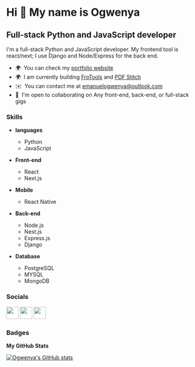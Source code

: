 Hi 👋 My name is Ogwenya
========================

Full-stack Python and JavaScript developer
-------------------------------

I'm a full-stack Python and JavaScript developer. My frontend tool is react/next; I use Django and Node/Express for the back end.

* 🌍  You can check my [portfolio website](https://ogwenya.vercel.app)
* 🌍  I am currently building [FroTools](https://frotools.vercel.app/) and [PDF Stitch](https://pdf-stitch.vercel.app/)
* ✉️  You can contact me at [emanuelogwenya@outlook.com](mailto:emanuelogwenya@outlook.com)
* 🤝  I'm open to collaborating on Any front-end, back-end, or full-stack gigs

### Skills


- **languages**

  - Python
  - JavaScript

- **Front-end**

  - React
  - Next.js

- **Mobile**

  - React Native

- **Back-end**

  - Node.js
  - Nest.js
  - Express.js
  - Django

- **Database**
  - PostgreSQL
  - MYSQL
  - MongoDB



### Socials

<p align="left">
<a href="https://www.github.com/Ogwenya" target="_blank" rel="noreferrer"><img src="https://raw.githubusercontent.com/danielcranney/readme-generator/main/public/icons/socials/github.svg" width="32" height="32" /></a>
<a href="https://www.linkedin.com/in/Ogwenya" target="_blank" rel="noreferrer"><img src="https://raw.githubusercontent.com/danielcranney/readme-generator/main/public/icons/socials/linkedin.svg" width="32" height="32" /></a>
<a href="https://www.twitter.com/Ogwenya1" target="_blank" rel="noreferrer"><img src="https://raw.githubusercontent.com/danielcranney/readme-generator/main/public/icons/socials/twitter.svg" width="32" height="32" /></a>
</p>

### Badges

<b>My GitHub Stats</b>

<a href="http://www.github.com/Ogwenya"><img src="https://github-readme-stats.vercel.app/api?username=Ogwenya&show_icons=true&hide=&count_private=true&title_color=3382ed&text_color=ffffff&icon_color=3382ed&bg_color=1c1917&hide_border=true&show_icons=true" alt="Ogwenya's GitHub stats" /></a>
